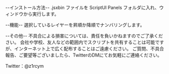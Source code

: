 --インストール方法--
.jsxbin ファイルを ScriptUI Panels フォルダに入れ、ウィンドウから実行します。


--機能--
選択しているレイヤーを昇順か降順でナンバリングします。

--その他--
不具合による損害については、責任を負いかねますのでご了承ください。
会社や学校、友人などの範囲内でスクリプトを共有することは可能ですが、インターネット上で広く配布することはご遠慮ください。
ご質問、不具合報告、ご要望等ございましたら、TwitterのDMにてお気軽にご連絡ください。



Twitter：@z1rcym
